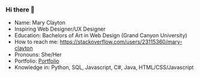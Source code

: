 ### Hi there 👋


- Name: Mary Clayton
- Inspiring Web Designer/UX Designer
- Education: Bachelors of Art in Web Design (Grand Canyon University)
- How to reach me: https://stackoverflow.com/users/23115360/mary-clayton
- Pronouns: She/Her
- Portfolio: [Portfolio](www.marycathleandesigns.com)
- Knowledge in: Python, SQL, Javascript, C#, Java, HTML/CSS/Javascript
